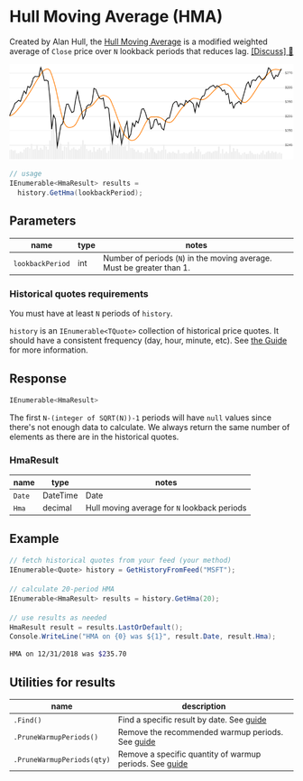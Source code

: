 ﻿# Hull Moving Average (HMA)

Created by Alan Hull, the [Hull Moving Average](https://alanhull.com/hull-moving-average) is a modified weighted average of `Close` price over `N` lookback periods that reduces lag.
[[Discuss] :speech_balloon:](https://github.com/DaveSkender/Stock.Indicators/discussions/252 "Community discussion about this indicator")

![image](chart.png)

```csharp
// usage
IEnumerable<HmaResult> results =
  history.GetHma(lookbackPeriod);  
```

## Parameters

| name | type | notes
| -- |-- |--
| `lookbackPeriod` | int | Number of periods (`N`) in the moving average.  Must be greater than 1.

### Historical quotes requirements

You must have at least `N` periods of `history`.

`history` is an `IEnumerable<TQuote>` collection of historical price quotes.  It should have a consistent frequency (day, hour, minute, etc).  See [the Guide](../../docs/GUIDE.md) for more information.

## Response

```csharp
IEnumerable<HmaResult>
```

The first `N-(integer of SQRT(N))-1` periods will have `null` values since there's not enough data to calculate.  We always return the same number of elements as there are in the historical quotes.

### HmaResult

| name | type | notes
| -- |-- |--
| `Date` | DateTime | Date
| `Hma` | decimal | Hull moving average for `N` lookback periods

## Example

```csharp
// fetch historical quotes from your feed (your method)
IEnumerable<Quote> history = GetHistoryFromFeed("MSFT");

// calculate 20-period HMA
IEnumerable<HmaResult> results = history.GetHma(20);

// use results as needed
HmaResult result = results.LastOrDefault();
Console.WriteLine("HMA on {0} was ${1}", result.Date, result.Hma);
```

```bash
HMA on 12/31/2018 was $235.70
```

## Utilities for results

| name | description
| -- |--
| `.Find()` | Find a specific result by date.  See [guide](../../docs/UTILITIES.md#find-indicator-result-by-date)
| `.PruneWarmupPeriods()` | Remove the recommended warmup periods.  See [guide](../../docs/UTILITIES.md#prune-warmup-periods)
| `.PruneWarmupPeriods(qty)` | Remove a specific quantity of warmup periods.  See [guide](../../docs/UTILITIES.md#prune-warmup-periods)
